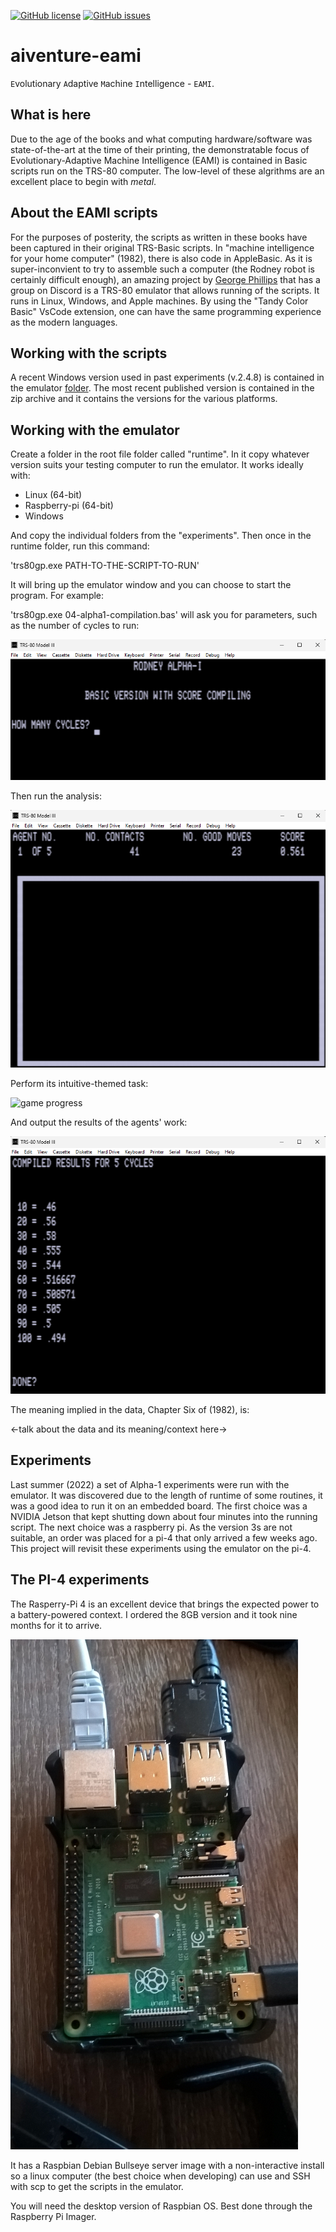 [![GitHub license](https://img.shields.io/github/license/cartheur/aiventure-eami)](https://github.com/cartheur/aiventure-eami/blob/main/LICENSE.txt)
[![GitHub issues](https://img.shields.io/github/issues/cartheur/aiventure-eami)](https://github.com/cartheur/aiventure-eami/issues)

# aiventure-eami

`E`volutionary `A`daptive `M`achine `I`ntelligence - `EAMI`.

## What is here

Due to the age of the books and what computing hardware/software was state-of-the-art at the time of their printing, the demonstratable focus of Evolutionary-Adaptive Machine Intelligence (EAMI) is contained in Basic scripts run on the TRS-80 computer. The low-level of these algrithms are an excellent place to begin with _metal_.

## About the EAMI scripts

For the purposes of posterity, the scripts as written in these books have been captured in their original TRS-Basic scripts. In "machine intelligence for your home computer" (1982), there is also code in AppleBasic. As it is super-inconvient to try to assemble such a computer (the Rodney robot is certainly difficult enough), an amazing project by [George Phillips](http://48k.ca/trs80gp.html) that has a group on Discord is a TRS-80 emulator that allows running of the scripts. It runs in Linux, Windows, and Apple machines. By using the "Tandy Color Basic" VsCode extension, one can have the same programming experience as the modern languages.

## Working with the scripts

A recent Windows version used in past experiments (v.2.4.8) is contained in the emulator [folder](/emulator/). The most recent published version is contained in the zip archive and it contains the versions for the various platforms.

## Working with the emulator

Create a folder in the root file folder called "runtime". In it copy whatever version suits your testing computer to run the emulator. It works ideally with:

* Linux (64-bit)
* Raspberry-pi (64-bit)
* Windows

And copy the individual folders from the "experiments". Then once in the runtime folder, run this command:

'trs80gp.exe PATH-TO-THE-SCRIPT-TO-RUN'

It will bring up the emulator window and you can choose to start the program. For example:

'trs80gp.exe 04-alpha1-compilation.bas' will ask you for parameters, such as the number of cycles to run:

![game params](/images/parameters.png "parameters")

Then run the analysis:

![game play](/images/gameplay1.png "play")

Perform its intuitive-themed task:

![game progress](/images/trs80-0.gif "progress")

And output the results of the agents' work:

![game output](/images/output.png "output")

The meaning implied in the data, Chapter Six of (1982), is:

<-talk about the data and its meaning/context here->

## Experiments

Last summer (2022) a set of Alpha-1 experiments were run with the emulator. It was discovered due to the length of runtime of some routines, it was a good idea to run it on an embedded board. The first choice was a NVIDIA Jetson that kept shutting down about four minutes into the running script. The next choice was a raspberry pi. As the version 3s are not suitable, an order was placed for a pi-4 that only arrived a few weeks ago. This project will revisit these experiments using the emulator on the pi-4.

## The PI-4 experiments

The Rasperry-Pi 4 is an excellent device that brings the expected power to a battery-powered context. I ordered the 8GB version and it took nine months for it to arrive.

![PI-4 w-8GB](/images/pi-4.jpg "Working hardware")

It has a Raspbian Debian Bullseye server image with a non-interactive install so a linux computer (the best choice when developing) can use and SSH with scp to get the scripts in the emulator.

You will need the desktop version of Raspbian OS. Best done through the Raspberry Pi Imager.
